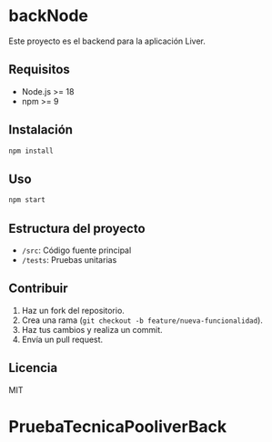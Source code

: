 # backNode

Este proyecto es el backend para la aplicación Liver.

## Requisitos

- Node.js >= 18
- npm >= 9

## Instalación

```bash
npm install
```

## Uso

```bash
npm start
```

## Estructura del proyecto

- `/src`: Código fuente principal
- `/tests`: Pruebas unitarias

## Contribuir

1. Haz un fork del repositorio.
2. Crea una rama (`git checkout -b feature/nueva-funcionalidad`).
3. Haz tus cambios y realiza un commit.
4. Envía un pull request.

## Licencia

MIT
# PruebaTecnicaPooliverBack
